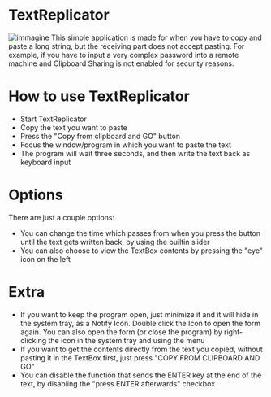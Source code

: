 # TextReplicator
![immagine](https://user-images.githubusercontent.com/9076972/167411490-0c86532a-65e3-4fd3-b0bd-a7acda90d9e2.png)
This simple application is made for when you have to copy and paste a long string, but the receiving part does not accept pasting.
For example, if you have to input a very complex password into a remote machine and Clipboard Sharing is not enabled for security reasons.

# How to use TextReplicator

- Start TextReplicator
- Copy the text you want to paste
- Press the "Copy from clipboard and GO" button
- Focus the window/program in which you want to paste the text
- The program will wait three seconds, and then write the text back as keyboard input

# Options

There are just a couple options:
- You can change the time which passes from when you press the button until the text gets written back, by using the builtin slider
- You can also choose to view the TextBox contents by pressing the "eye" icon on the left

# Extra

- If you want to keep the program open, just minimize it and it will hide in the system tray, as a Notify Icon. Double click the Icon to open the form again.
  You can also open the form (or close the program) by right-clicking the icon in the system tray and using the menu
- If you want to get the contents directly from the text you copied, without pasting it in the TextBox first, just press "COPY FROM CLIPBOARD AND GO"
- You can disable the function that sends the ENTER key at the end of the text, by disabling the "press ENTER afterwards" checkbox
